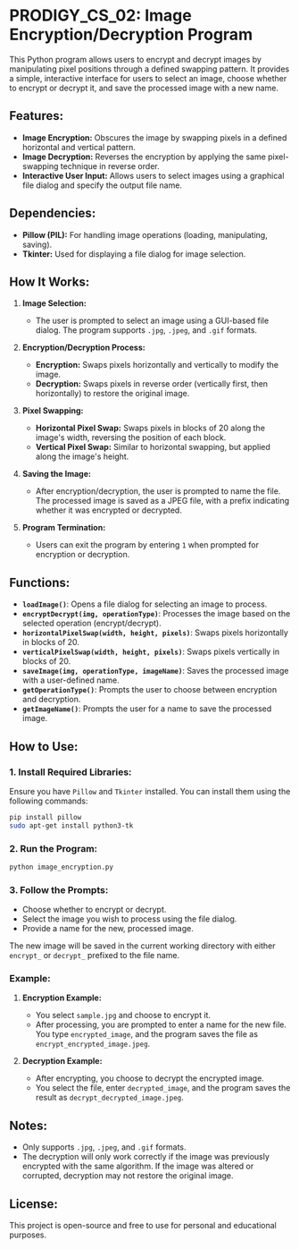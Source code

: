 

# PRODIGY_CS_02: Image Encryption/Decryption Program

This Python program allows users to encrypt and decrypt images by manipulating pixel positions through a defined swapping pattern. It provides a simple, interactive interface for users to select an image, choose whether to encrypt or decrypt it, and save the processed image with a new name.

## Features:
- **Image Encryption:** Obscures the image by swapping pixels in a defined horizontal and vertical pattern.
- **Image Decryption:** Reverses the encryption by applying the same pixel-swapping technique in reverse order.
- **Interactive User Input:** Allows users to select images using a graphical file dialog and specify the output file name.
  
## Dependencies:
- **Pillow (PIL):** For handling image operations (loading, manipulating, saving).
- **Tkinter:** Used for displaying a file dialog for image selection.

## How It Works:
1. **Image Selection:**  
   - The user is prompted to select an image using a GUI-based file dialog. The program supports `.jpg`, `.jpeg`, and `.gif` formats.

2. **Encryption/Decryption Process:**
   - **Encryption:** Swaps pixels horizontally and vertically to modify the image.
   - **Decryption:** Swaps pixels in reverse order (vertically first, then horizontally) to restore the original image.

3. **Pixel Swapping:**  
   - **Horizontal Pixel Swap:** Swaps pixels in blocks of 20 along the image's width, reversing the position of each block.
   - **Vertical Pixel Swap:** Similar to horizontal swapping, but applied along the image's height.

4. **Saving the Image:**  
   - After encryption/decryption, the user is prompted to name the file. The processed image is saved as a JPEG file, with a prefix indicating whether it was encrypted or decrypted.

5. **Program Termination:**  
   - Users can exit the program by entering `1` when prompted for encryption or decryption.

## Functions:

- **`loadImage()`**: Opens a file dialog for selecting an image to process.
- **`encryptDecrypt(img, operationType)`**: Processes the image based on the selected operation (encrypt/decrypt).
- **`horizontalPixelSwap(width, height, pixels)`**: Swaps pixels horizontally in blocks of 20.
- **`verticalPixelSwap(width, height, pixels)`**: Swaps pixels vertically in blocks of 20.
- **`saveImage(img, operationType, imageName)`**: Saves the processed image with a user-defined name.
- **`getOperationType()`**: Prompts the user to choose between encryption and decryption.
- **`getImageName()`**: Prompts the user for a name to save the processed image.

## How to Use:

### 1. Install Required Libraries:
Ensure you have `Pillow` and `Tkinter` installed. You can install them using the following commands:

```bash
pip install pillow
sudo apt-get install python3-tk
```

### 2. Run the Program:
```bash
python image_encryption.py
```

### 3. Follow the Prompts:
- Choose whether to encrypt or decrypt.
- Select the image you wish to process using the file dialog.
- Provide a name for the new, processed image.

The new image will be saved in the current working directory with either `encrypt_` or `decrypt_` prefixed to the file name.

### Example:

1. **Encryption Example:**
   - You select `sample.jpg` and choose to encrypt it.
   - After processing, you are prompted to enter a name for the new file. You type `encrypted_image`, and the program saves the file as `encrypt_encrypted_image.jpeg`.

2. **Decryption Example:**
   - After encrypting, you choose to decrypt the encrypted image.
   - You select the file, enter `decrypted_image`, and the program saves the result as `decrypt_decrypted_image.jpeg`.

## Notes:
- Only supports `.jpg`, `.jpeg`, and `.gif` formats.
- The decryption will only work correctly if the image was previously encrypted with the same algorithm. If the image was altered or corrupted, decryption may not restore the original image.

## License:
This project is open-source and free to use for personal and educational purposes.